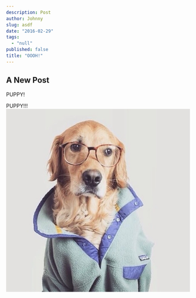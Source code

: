 ```yaml
---
description: Post
author: Johnny
slug: asdf
date: "2016-02-29"
tags: 
  - "null"
published: false
title: "OOOH!"
---
```




## A New Post
PUPPY!


PUPPY!!!![asdf.jpg](/images/asdf.jpg)
